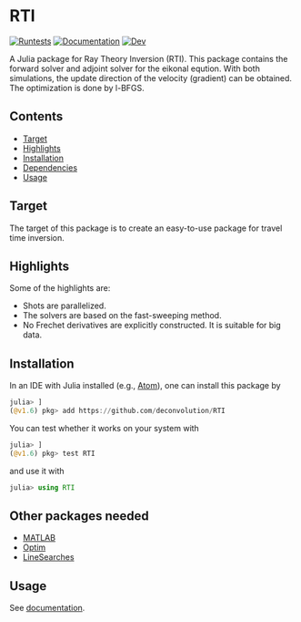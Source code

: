 # RTI

[![Runtests](https://github.com/deconvolution/RTI/actions/workflows/Runtests.yml/badge.svg?branch=main)](https://github.com/deconvolution/RTI/actions/workflows/Runtests.yml)
[![Documentation](https://github.com/deconvolution/RTI/actions/workflows/Documenter.yml/badge.svg?branch=main)](https://github.com/deconvolution/RTI/actions/workflows/Documenter.yml)
[![Dev](https://img.shields.io/badge/docs-dev-blue.svg)](https://deconvolution.github.io/RTI/dev/)

A Julia package for Ray Theory Inversion (RTI).
This package contains the forward solver and adjoint solver for the eikonal eqution. With both simulations, the update direction of the velocity (gradient) can be obtained. The optimization is done by l-BFGS.
## Contents
* [Target](#Target)
* [Highlights](#Highlights)
* [Installation](#Installation)
* [Dependencies](#Dependencies)
* [Usage](#Usage)
## Target
The target of this package is to create an easy-to-use package for travel time inversion.
## Highlights
Some of the highlights are:
- Shots are parallelized.
- The solvers are based on the fast-sweeping method.
- No Frechet derivatives are explicitly constructed. It is suitable for big data.
## Installation
In an IDE with Julia installed (e.g., [Atom](https://atom.io/)), one can install this package by
```julia
julia> ]
(@v1.6) pkg> add https://github.com/deconvolution/RTI
```
You can test whether it works on your system with
```julia
julia> ]
(@v1.6) pkg> test RTI
```
and use it with
```julia
julia> using RTI
```
## Other packages needed
- [MATLAB](https://github.com/JuliaInterop/MATLAB.jl)
- [Optim](https://github.com/JuliaNLSolvers/Optim.jl)
- [LineSearches](https://github.com/JuliaNLSolvers/LineSearches.jl)

## Usage
See [documentation](https://deconvolution.github.io/RTI/dev/).
